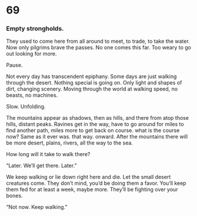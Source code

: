 # 69

### Empty strongholds.

They used to come here from all around to meet, to trade, to take the water. Now only pilgrims brave the passes. No one comes this far. Too weary to go out looking for more.

Pause.

Not every day has transcendent epiphany. Some days are just walking through the desert. Nothing special is going on. Only light and shapes of dirt, changing scenery. Moving through the world at walking speed, no beasts, no machines.

Slow. Unfolding.

The mountains appear as shadows, then as hills, and there from atop those hills, distant peaks. Ravines get in the way, have to go around for miles to find another path, miles more to get back on course. what is the course now? Same as it ever was. that way. onward. After the mountains there will be more desert, plains, rivers, all the way to the sea.

How long will it take to walk there?

“Later. We’ll get there. Later.”

We keep walking or lie down right here and die. Let the small desert creatures come. They don’t mind, you’d be doing them a favor. You’ll keep them fed for at least a week, maybe more. They’ll be fighting over your bones. 

“Not now. Keep walking.”